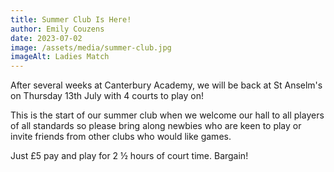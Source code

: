 ```yaml
---
title: Summer Club Is Here!
author: Emily Couzens
date: 2023-07-02
image: /assets/media/summer-club.jpg
imageAlt: Ladies Match
---
```


After several weeks at Canterbury Academy, we will be back at St Anselm's on Thursday 13th July with 4 courts to play on!

This is the start of our summer club when we welcome our hall to all players of all standards so please bring along newbies who are keen to play or invite friends from other clubs who would like games.

Just £5 pay and play for 2 ½ hours of court time. Bargain!
